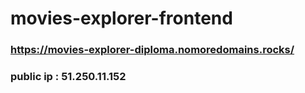 # movies-explorer-frontend


### https://movies-explorer-diploma.nomoredomains.rocks/

### public ip : 51.250.11.152
